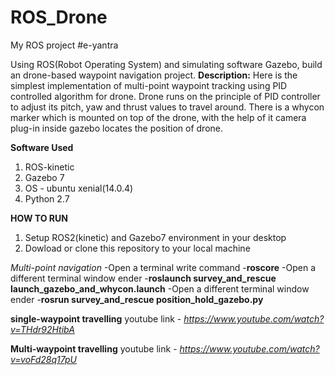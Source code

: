 # ROS_Drone
My ROS project #e-yantra

Using ROS(Robot Operating System) and simulating software Gazebo, build an drone-based waypoint navigation project.
**Description:**
Here is the simplest implementation of multi-point waypoint tracking using PID controlled algorithm for drone.
Drone runs on the principle of PID controller to adjust its pitch, yaw and thrust values to travel around.
There is a whycon marker which is mounted on top of the drone, with the help of it camera plug-in inside gazebo locates the position of drone. 

**Software Used**
1. ROS-kinetic
2. Gazebo 7
3. OS - ubuntu xenial(14.0.4)
4. Python 2.7

**HOW TO RUN**
1. Setup ROS2(kinetic) and Gazebo7 environment in your desktop
2. Dowload or clone this repository to your local machine

*Multi-point navigation*
-Open a terminal write command -**roscore**
-Open a different terminal window ender -**roslaunch survey_and_rescue launch_gazebo_and_whycon.launch**
-Open a different terminal window ender -**rosrun survey_and_rescue position_hold_gazebo.py**


**single-waypoint travelling** youtube link - *https://www.youtube.com/watch?v=THdr92HtibA*

**Multi-waypoint travelling** youtube link - *https://www.youtube.com/watch?v=voFd28q17pU*

